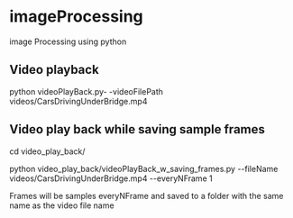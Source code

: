 # imageProcessing
image Processing using python

## Video playback 

python videoPlayBack.py- -videoFilePath videos/CarsDrivingUnderBridge.mp4

## Video play back while saving sample frames
cd video_play_back/

python  video_play_back/videoPlayBack_w_saving_frames.py   --fileName videos/CarsDrivingUnderBridge.mp4 --everyNFrame 1

Frames will be samples everyNFrame and saved to a folder with the same name as the video file name

